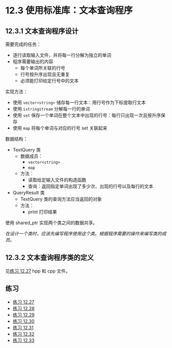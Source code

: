 # 12.3 使用标准库：文本查询程序

## 12.3.1 文本查询程序设计

需要完成的任务：

* 逐行读取输入文件，并将每一行分解为独立的单词
* 程序需要输出的内容
  * 每个单词所关联的行号
  * 行号按升序出现且无重复
  * 必须能打印给定行号中的文本

实现方法：

* 使用 `vector<string>` 储存每一行文本：用行号作为下标提取行文本
* 使用 `istringstream` 分解每一行的单词
* 使用 `set` 保存一个单词在整个文本中出现的行号：每行只出现一次且按升序保存
* 使用 `map` 将每个单词与对应的行号 set 关联起来

数据结构：

* TextQuery 类
  * 数据成员：
    * `vector<string>`
    * `map`
  * 方法：
    * 读取给定输入文件的构造函数
    * 查询：返回指定单词出现了多少次、出现的行号以及每行的文本
* QueryResult 类
  * TextQuery 类的查询方法应当返回的对象
  * 方法：
    * print 打印结果

使用 shared_ptr 实现两个类之间的数据共享。

*在设计一个类时，应该先编写程序使用这个类。根据程序需要的操作来编写类的成员。*

## 12.3.2 文本查询程序类的定义

见[练习 12.27](../src/quiz_12.27.hpp) hpp 和 cpp 文件。

## 练习

* [练习 12.27](../src/quiz_12.27.hpp)
* [练习 12.28](../src/quiz_12.28.cpp)
* [练习 12.29](../src/quiz_12.29.cpp)
* [练习 12.30](../src/quiz_12.30.cpp)
* [练习 12.31](../src/quiz_12.31.md)
* [练习 12.32](../src/quiz_12.32.hpp)
* [练习 12.33](../src/quiz_12.33.hpp)

